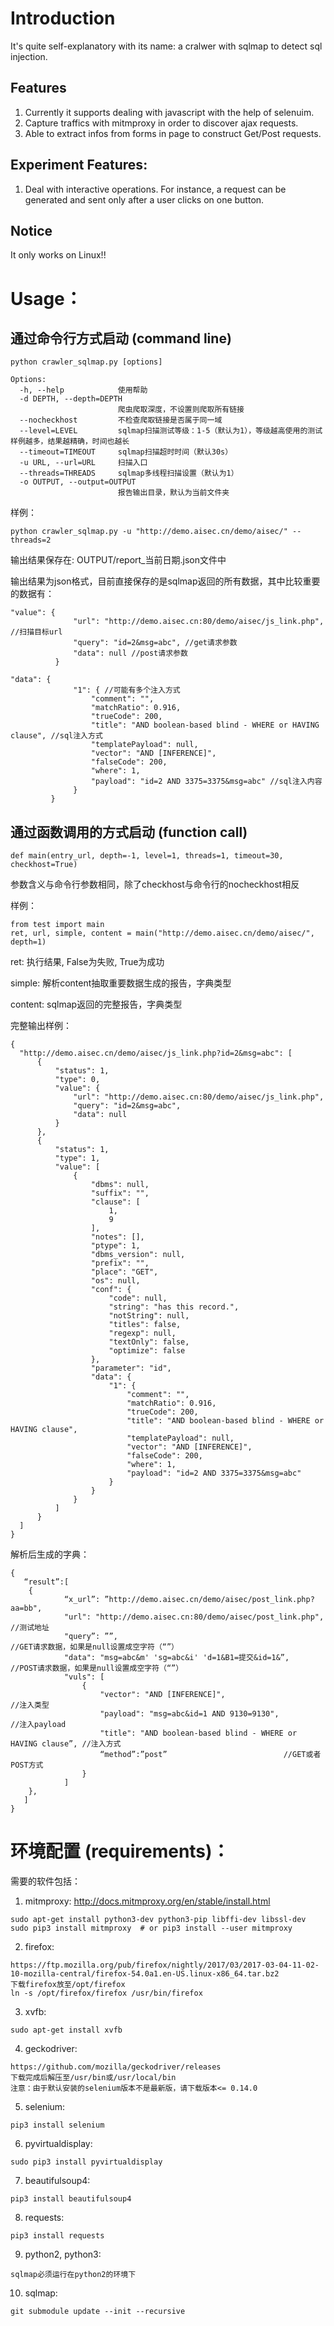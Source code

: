 # Introduction

It's quite self-explanatory with its name: a cralwer with sqlmap to detect sql injection.

## Features

1. Currently it supports dealing with javascript with the help of selenuim.
2. Capture traffics with mitmproxy in order to discover ajax requests.
3. Able to extract infos from forms in page to construct Get/Post requests.

## Experiment Features:
1. Deal with interactive operations. For instance, a request can be generated and sent only after a user clicks on one button.

## Notice

It only works on Linux!!

# Usage：

## 通过命令行方式启动 (command line)
```
python crawler_sqlmap.py [options]

Options:
  -h, --help            使用帮助
  -d DEPTH, --depth=DEPTH
                        爬虫爬取深度，不设置则爬取所有链接
  --nocheckhost         不检查爬取链接是否属于同一域
  --level=LEVEL         sqlmap扫描测试等级：1-5（默认为1），等级越高使用的测试样例越多，结果越精确，时间也越长
  --timeout=TIMEOUT     sqlmap扫描超时时间（默认30s）
  -u URL, --url=URL     扫描入口
  --threads=THREADS     sqlmap多线程扫描设置（默认为1）
  -o OUTPUT, --output=OUTPUT
                        报告输出目录，默认为当前文件夹
```

  样例：
  ```
  python crawler_sqlmap.py -u "http://demo.aisec.cn/demo/aisec/" --threads=2
  ```

  输出结果保存在: OUTPUT/report_当前日期.json文件中

  输出结果为json格式，目前直接保存的是sqlmap返回的所有数据，其中比较重要的数据有：
  ```
  "value": {
                "url": "http://demo.aisec.cn:80/demo/aisec/js_link.php", //扫描目标url
                "query": "id=2&msg=abc", //get请求参数
                "data": null //post请求参数
            }

  "data": {
                "1": { //可能有多个注入方式
                    "comment": "",
                    "matchRatio": 0.916,
                    "trueCode": 200,
                    "title": "AND boolean-based blind - WHERE or HAVING clause", //sql注入方式
                    "templatePayload": null,
                    "vector": "AND [INFERENCE]",
                    "falseCode": 200,
                    "where": 1,
                    "payload": "id=2 AND 3375=3375&msg=abc" //sql注入内容
                }
           }
  ```

## 通过函数调用的方式启动 (function call)

```
def main(entry_url, depth=-1, level=1, threads=1, timeout=30, checkhost=True)
```

参数含义与命令行参数相同，除了checkhost与命令行的nocheckhost相反

样例：
```
from test import main
ret, url, simple, content = main("http://demo.aisec.cn/demo/aisec/", depth=1)
```
ret: 执行结果, False为失败, True为成功

simple: 解析content抽取重要数据生成的报告，字典类型

content: sqlmap返回的完整报告，字典类型

  完整输出样例：
  ````
  {
    "http://demo.aisec.cn/demo/aisec/js_link.php?id=2&msg=abc": [
        {
            "status": 1,
            "type": 0,
            "value": {
                "url": "http://demo.aisec.cn:80/demo/aisec/js_link.php",
                "query": "id=2&msg=abc",
                "data": null
            }
        },
        {
            "status": 1,
            "type": 1,
            "value": [
                {
                    "dbms": null,
                    "suffix": "",
                    "clause": [
                        1,
                        9
                    ],
                    "notes": [],
                    "ptype": 1,
                    "dbms_version": null,
                    "prefix": "",
                    "place": "GET",
                    "os": null,
                    "conf": {
                        "code": null,
                        "string": "has this record.",
                        "notString": null,
                        "titles": false,
                        "regexp": null,
                        "textOnly": false,
                        "optimize": false
                    },
                    "parameter": "id",
                    "data": {
                        "1": {
                            "comment": "",
                            "matchRatio": 0.916,
                            "trueCode": 200,
                            "title": "AND boolean-based blind - WHERE or HAVING clause",
                            "templatePayload": null,
                            "vector": "AND [INFERENCE]",
                            "falseCode": 200,
                            "where": 1,
                            "payload": "id=2 AND 3375=3375&msg=abc"
                        }
                    }
                }
            ]
        }
    ]
}
````

解析后生成的字典：
````
{
   “result”:[
	{
    		“x_url”: ”http://demo.aisec.cn/demo/aisec/post_link.php?aa=bb",
    		"url": "http://demo.aisec.cn:80/demo/aisec/post_link.php", //测试地址
    		"query”: ””,                                               //GET请求数据，如果是null设置成空字符（“”）
    		"data": "msg=abc&m' 'sg=abc&i' 'd=1&B1=提交&id=1&”,         //POST请求数据，如果是null设置成空字符（“”）
    		"vuls": [
 		        {
            		"vector": "AND [INFERENCE]",                                 //注入类型
            		"payload": "msg=abc&id=1 AND 9130=9130",                     //注入payload
            		"title": "AND boolean-based blind - WHERE or HAVING clause”, //注入方式
	    		    “method”:”post”						     //GET或者POST方式
         	    }
     		]
  	},
   ]
}
````

# 环境配置 (requirements)：

需要的软件包括：
1. mitmproxy: http://docs.mitmproxy.org/en/stable/install.html
````
sudo apt-get install python3-dev python3-pip libffi-dev libssl-dev
sudo pip3 install mitmproxy  # or pip3 install --user mitmproxy
````
2. firefox:
````
https://ftp.mozilla.org/pub/firefox/nightly/2017/03/2017-03-04-11-02-10-mozilla-central/firefox-54.0a1.en-US.linux-x86_64.tar.bz2
下载firefox放至/opt/firefox
ln -s /opt/firefox/firefox /usr/bin/firefox
````
3. xvfb:
````
sudo apt-get install xvfb
````
4. geckodriver:
````
https://github.com/mozilla/geckodriver/releases
下载完成后解压至/usr/bin或/usr/local/bin
注意：由于默认安装的selenium版本不是最新版，请下载版本<= 0.14.0
````
5. selenium:
````
pip3 install selenium
````
6. pyvirtualdisplay:
````
sudo pip3 install pyvirtualdisplay
````
7. beautifulsoup4:
````
pip3 install beautifulsoup4
````
8. requests:
````
pip3 install requests
````
9. python2, python3:
````
sqlmap必须运行在python2的环境下
````

10. sqlmap:
````
git submodule update --init --recursive
````
